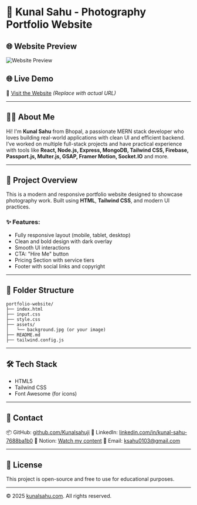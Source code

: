 # 📸 Kunal Sahu - Photography Portfolio Website

## 🌐 Website Preview

![Website Preview](https://drive.google.com/uc?export=view&id=1_VZKk4khGywglnjFz7f6PQq3bCRvXs4Z)

## 🌐 Live Demo
🔗 [Visit the Website](https://your-live-link.com) *(Replace with actual URL)*

---

## 🧑‍💻 About Me

Hi! I'm **Kunal Sahu** from Bhopal, a passionate MERN stack developer who loves building real-world applications with clean UI and efficient backend. I’ve worked on multiple full-stack projects and have practical experience with tools like **React, Node.js, Express, MongoDB, Tailwind CSS, Firebase, Passport.js, Multer.js, GSAP, Framer Motion, Socket.IO** and more.

---

## 🚀 Project Overview

This is a modern and responsive portfolio website designed to showcase photography work. Built using **HTML**, **Tailwind CSS**, and modern UI practices. 

### ✨ Features:
- Fully responsive layout (mobile, tablet, desktop)
- Clean and bold design with dark overlay
- Smooth UI interactions
- CTA: "Hire Me" button
- Pricing Section with service tiers
- Footer with social links and copyright

---

## 📁 Folder Structure

```
portfolio-website/
├── index.html
├── input.css
├── style.css
├── assets/
│   └── background.jpg (or your image)
├── README.md
├── tailwind.config.js

```

---

## 🛠️ Tech Stack

- HTML5
- Tailwind CSS
- Font Awesome (for icons)

---

## 📇 Contact

📦 GitHub: [github.com/Kunalsahuji](https://github.com/Kunalsahuji/kunal-sahu)
🔗 LinkedIn: [linkedin.com/in/kunal-sahu-7688ba1b0](https://www.linkedin.com/in/kunal-sahu-7688ba1b0)
📌 Notion: [Watch my content](https://www.notion.so/1dff7c6ce1bb803787fbddd34e422ab4?v=1e0f7c6ce1bb8052b14c000cb57448ee&pvs=4)
📧 Email: [ksahu0103@gmail.com](mailto:ksahu0103@gmail.com)



---

## 📝 License

This project is open-source and free to use for educational purposes.

---

© 2025 [kunalsahu.com](https://kunalsahu.com). All rights reserved.
